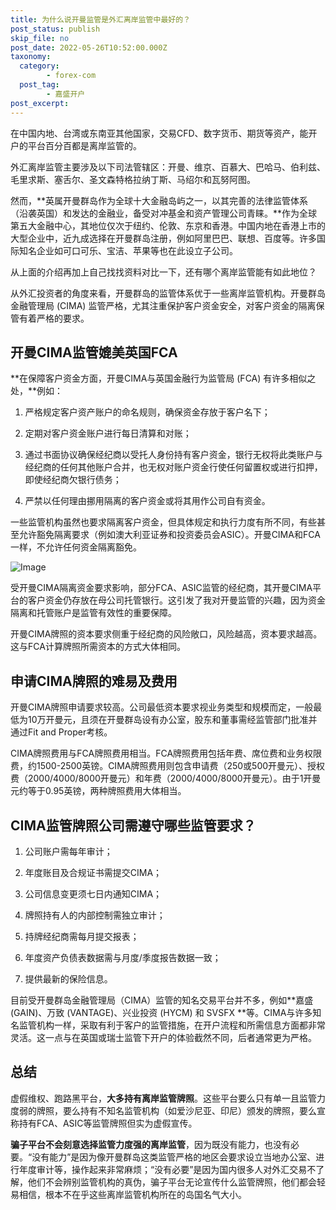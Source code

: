```yaml
---
title: 为什么说开曼监管是外汇离岸监管中最好的？
post_status: publish
skip_file: no
post_date: 2022-05-26T10:52:00.000Z
taxonomy:
  category:
        - forex-com
  post_tag:
        - 嘉盛开户
post_excerpt: 
---
```

在中国内地、台湾或东南亚其他国家，交易CFD、数字货币、期货等资产，能开户的平台百分百都是离岸监管的。

外汇离岸监管主要涉及以下司法管辖区：开曼、维京、百慕大、巴哈马、伯利兹、毛里求斯、塞舌尔、圣文森特格拉纳丁斯、马绍尔和瓦努阿图。

然而，**英属开曼群岛作为全球十大金融岛屿之一，以其完善的法律监管体系（沿袭英国）和发达的金融业，备受对冲基金和资产管理公司青睐。**作为全球第五大金融中心，其地位仅次于纽约、伦敦、东京和香港。中国内地在香港上市的大型企业中，近九成选择在开曼群岛注册，例如阿里巴巴、联想、百度等。许多国际知名企业如可口可乐、宝洁、苹果等也在此设立子公司。

从上面的介绍再加上自己找找资料对比一下，还有哪个离岸监管能有如此地位？

从外汇投资者的角度来看，开曼群岛的监管体系优于一些离岸监管机构。开曼群岛金融管理局 (CIMA) 监管严格，尤其注重保护客户资金安全，对客户资金的隔离保管有着严格的要求。

## 开曼CIMA监管媲美英国FCA

**在保障客户资金方面，开曼CIMA与英国金融行为监管局 (FCA) 有许多相似之处，**例如：

1. 严格规定客户资产账户的命名规则，确保资金存放于客户名下；

1. 定期对客户资金账户进行每日清算和对账；

1. 通过书面协议确保经纪商以受托人身份持有客户资金，银行无权将此类账户与经纪商的任何其他账户合并，也无权对账户资金行使任何留置权或进行扣押，即使经纪商欠银行债务；

1. 严禁以任何理由挪用隔离的客户资金或将其用作公司自有资金。

一些监管机构虽然也要求隔离客户资金，但具体规定和执行力度有所不同，有些甚至允许豁免隔离要求（例如澳大利亚证券和投资委员会ASIC）。开曼CIMA和FCA一样，不允许任何资金隔离豁免。

![Image](https://prod-files-secure.s3.us-west-2.amazonaws.com/39ed1227-6d7d-4570-be36-9ccd4a2c4241/bd849744-3fcb-4a37-8312-357962c8f065/image.png?X-Amz-Algorithm=AWS4-HMAC-SHA256&X-Amz-Content-Sha256=UNSIGNED-PAYLOAD&X-Amz-Credential=ASIAZI2LB466TZJUC3SK%2F20250905%2Fus-west-2%2Fs3%2Faws4_request&X-Amz-Date=20250905T101338Z&X-Amz-Expires=3600&X-Amz-Security-Token=IQoJb3JpZ2luX2VjEAoaCXVzLXdlc3QtMiJHMEUCIDTDw8MLLeQiEc1G5RiYSHSGmQoHuM8ugIIY6P1fN2njAiEAt5MqIrTZ3jDtfmkbqHmoEdgZ4ecth6xX51aqc5%2BGwAgq%2FwMIchAAGgw2Mzc0MjMxODM4MDUiDBETXKF6a5N6T7iLVSrcAxS5GGmiuojj6bYqL4xGGBI3KK6wRVHwiBgHhOFUoIZ%2BtwMYPDysl6Tr982wp6CF7G4Esim%2Ba3AUf%2BEvWcjAIT3ZRwyp4U5GbPv6%2B8KyNN1OYsBBCTqcJjmPPXkVmD%2BjdfbOVJR9pEMv7QIfLJFZQQR2d4pkKaEVepS%2F3mo7up5MaIE1fuFM0HWHyKA%2FJqF3XH2otCUargvgV6vRQLVqo6gCxOsOu4PMv2j%2Fx5V%2B7NLANAS04rGOXrOjWA9cqp2OztsfrKhvKsqymfjQ8bCIx2x5ZtWdTM0MGku4D3aEj6xkKpTBSArewYJgxfpw4h%2FPkbTH5FOECJAnNu7cuK%2FpWNQzKd7BL3pW82YdLpVt3yB5Qg2XzKIFtiriN%2BI7LGDehrW0J%2F97Xw%2FAhw8KULhqJU6mk4gq9%2B82okDmp6QRLyNs1IWPZrZPRM3W7L4UM815vibevr0jgHPDRTfhdXQ2XMYoe7Uniurnd91BUwVsIiqzpcWouJj%2BZfu989hABMB8SucR8aEdmXVp1wu4P8Kzlin6O08CYJWkMlJL9U9qrQSBfUIxYds4mi0ajki0wVjcRyjfhmVTX2oPnkR758OuROxpLz5qrGODQMpgtYavyXdn0ZvRV1iyryEAE%2FwZMJvX6sUGOqUBC%2Bi9on1zl0m%2BirUhf5%2F9jDYYzJ9gAKBFjDOsBiCev44xLQYH0QKoWeXGJgzhD3HCvY3tyMIKn2ISZdlwufrLykVquvFNAlRRj%2Fs8mJnnG2EqcnvDb7kPVj56FVAxKQ4N%2F2zVEPiYFMYCkevfzwRxJ4lLIJIMoEKjiDiAKcBkfS1aSvuj1vyuPvbYgWK%2BoZpMR8rGCEY8CARn%2FSXf0SzyjVzMVKPA&X-Amz-Signature=cc835531a689926e352a59e7e12bb546cb40aba3b73187993bae1e7f04529633&X-Amz-SignedHeaders=host&x-amz-checksum-mode=ENABLED&x-id=GetObject)

受开曼CIMA隔离资金要求影响，部分FCA、ASIC监管的经纪商，其开曼CIMA平台的客户资金仍存放在母公司托管银行。这引发了我对开曼监管的兴趣，因为资金隔离和托管账户是监管有效性的重要保障。

开曼CIMA牌照的资本要求侧重于经纪商的风险敞口，风险越高，资本要求越高。这与FCA计算牌照所需资本的方式大体相同。

## **申请CIMA牌照的难易及费用**

开曼CIMA牌照申请要求较高。公司最低资本要求视业务类型和规模而定，一般最低为10万开曼元，且须在开曼群岛设有办公室，股东和董事需经监管部门批准并通过Fit and Proper考核。

CIMA牌照费用与FCA牌照费用相当。FCA牌照费用包括年费、席位费和业务权限费，约1500-2500英镑。CIMA牌照费用则包含申请费（250或500开曼元）、授权费（2000/4000/8000开曼元）和年费（2000/4000/8000开曼元）。由于1开曼元约等于0.95英镑，两种牌照费用大体相当。

## CIMA监管牌照公司需遵守哪些监管要求？

1. 公司账户需每年审计；

1. 年度账目及合规证书需提交CIMA；

1. 公司信息变更须七日内通知CIMA；

1. 牌照持有人的内部控制需独立审计；

1. 持牌经纪商需每月提交报表；

1. 年度资产负债表数据需与月度/季度报告数据一致；

1. 提供最新的保险信息。

目前受开曼群岛金融管理局（CIMA）监管的知名交易平台并不多，例如**嘉盛 (GAIN)、万致 (VANTAGE)、兴业投资 (HYCM) 和 SVSFX **等。CIMA与许多知名监管机构一样，采取有利于客户的监管措施，在开户流程和所需信息方面都非常灵活。这一点与在英国或瑞士监管下开户的体验截然不同，后者通常更为严格。

## 总结

虚假维权、跑路黑平台，**大多持有离岸监管牌照**。这些平台要么只有单一且监管力度弱的牌照，要么持有不知名监管机构（如爱沙尼亚、印尼）颁发的牌照，要么宣称持有FCA、ASIC等监管牌照但实为虚假宣传。

**骗子平台不会刻意选择监管力度强的离岸监管**，因为既没有能力，也没有必要。“没有能力”是因为像开曼群岛这类监管严格的地区会要求设立当地办公室、进行年度审计等，操作起来非常麻烦；“没有必要”是因为国内很多人对外汇交易不了解，他们不会辨别监管机构的真伪，骗子平台无论宣传什么监管牌照，他们都会轻易相信，根本不在乎这些离岸监管机构所在的岛国名气大小。